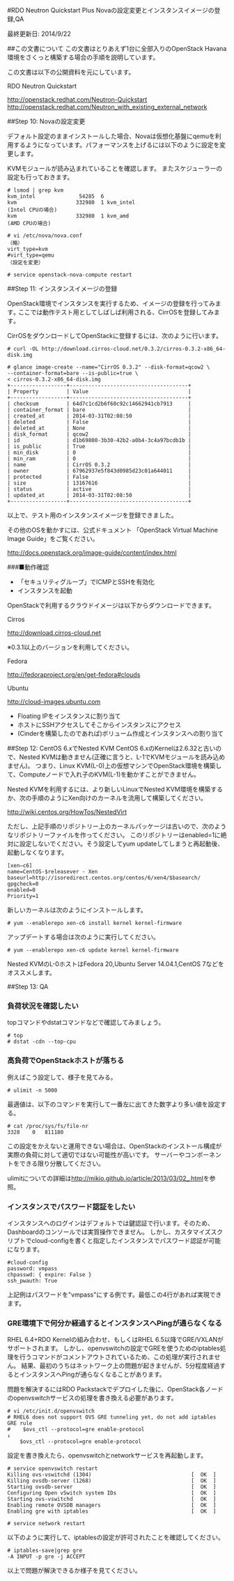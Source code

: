 #RDO Neutron Quickstart Plus Novaの設定変更とインスタンスイメージの登録,QA

最終更新日: 2014/9/22

##この文書について
この文書はとりあえず1台に全部入りのOpenStack Havana環境をさくっと構築する場合の手順を説明しています。

この文書は以下の公開資料を元にしています。

RDO Neutron Quickstart

<http://openstack.redhat.com/Neutron-Quickstart>
<http://openstack.redhat.com/Neutron_with_existing_external_network>

##Step 10: Novaの設定変更

デフォルト設定のままインストールした場合、Novaは仮想化基盤にqemuを利用するようになっています。パフォーマンスを上げるには以下のように設定を変更します。

KVMモジュールが読み込まれていることを確認します。
またスケジューラーの設定も行っておきます。

````
# lsmod | grep kvm
kvm_intel              54285  6
kvm                   332980  1 kvm_intel
(Intel CPUの場合)
kvm                   332980  1 kvm_amd
(AMD CPUの場合)

# vi /etc/nova/nova.conf
（略）
virt_type=kvm
#virt_type=qemu
（設定を変更）

# service openstack-nova-compute restart
````


##Step 11: インスタンスイメージの登録

OpenStack環境でインスタンスを実行するため、イメージの登録を行ってみます｡
ここでは動作テスト用としてしばしば利用される、CirrOSを登録してみます｡

CirrOSをダウンロードしてOpenStackに登録するには、次のように行います。

````
# curl -OL http://download.cirros-cloud.net/0.3.2/cirros-0.3.2-x86_64-disk.img

# glance image-create --name="CirrOS 0.3.2" --disk-format=qcow2 \
--container-format=bare --is-public=true \
< cirros-0.3.2-x86_64-disk.img
+------------------+--------------------------------------+
| Property         | Value                                |
+------------------+--------------------------------------+
| checksum         | 64d7c1cd2b6f60c92c14662941cb7913     |
| container_format | bare                                 |
| created_at       | 2014-03-31T02:08:50                  |
| deleted          | False                                |
| deleted_at       | None                                 |
| disk_format      | qcow2                                |
| id               | d1b69800-3b30-42b2-a0b4-3c4a97bcdb1b |
| is_public        | True                                 |
| min_disk         | 0                                    |
| min_ram          | 0                                    |
| name             | CirrOS 0.3.2                         |
| owner            | 67962937e5f843d0985d23c01a644011     |
| protected        | False                                |
| size             | 13167616                             |
| status           | active                               |
| updated_at       | 2014-03-31T02:08:50                  |
+------------------+--------------------------------------+
````

以上で、テスト用のインスタンスイメージを登録できました｡

その他のOSを動かすには、公式ドキュメント
「OpenStack Virtual Machine Image Guide」をご覧ください｡

<http://docs.openstack.org/image-guide/content/index.html>


###■動作確認
- 「セキュリティグループ」でICMPとSSHを有効化
- インスタンスを起動

OpenStackで利用するクラウドイメージは以下からダウンロードできます。

Cirros

<http://download.cirros-cloud.net>

※0.3.1以上のバージョンを利用してください｡

Fedora

<http://fedoraproject.org/en/get-fedora#clouds>

Ubuntu

<http://cloud-images.ubuntu.com>

- Floating IPをインスタンスに割り当て
- ホストにSSHアクセスしてそこからインスタンスにアクセス
- (Cinderを構築したのであれば)ボリューム作成とインスタンスへの割り当て


##Step 12: CentOS 6.xでNested KVM
CentOS 6.xのKernelは2.6.32と古いので、Nested KVMは動きません(正確に言うと、L-1でKVMモジュールを読み込めません)。
つまり、Linux KVM(L-0)上の仮想マシンでOpenStack環境を構築して、Computeノードで入れ子のKVM(L-1)を動かすことができません。

Nested KVMを利用するには、より新しいLinuxでNested KVM環境を構築するか、次の手順のようにXen向けのカーネルを流用して構築してください。

<http://wiki.centos.org/HowTos/NestedVirt>

ただし、上記手順のリポジトリー上のカーネルパッケージは古いので、次のようなリポジトリーファイルを作ってください。
このリポジトリーはenabled=1に絶対に設定しないでください。そう設定してyum updateしてしまうと再起動後、起動しなくなります。

````
[xen‒c6]
name=CentOS-$releasever - Xen
baseurl=http://isoredirect.centos.org/centos/6/xen4/$basearch/
gpgcheck=0
enabled=0
Priority=1
````

新しいカーネルは次のようにインストールします。

````
# yum --enablerepo xen-c6 install kernel kernel-firmware
````

アップデートする場合は次のように実行してください。

````
# yum --enablerepo xen-c6 update kernel kernel-firmware
````

Nested KVMのL-0ホストはFedora 20,Ubuntu Server 14.04.1,CentOS 7などをオススメします。


##Step 13: QA

### 負荷状況を確認したい

topコマンドやdstatコマンドなどで確認してみましょう。

````
# top
# dstat -cdn --top-cpu
````

### 高負荷でOpenStackホストが落ちる

例えばこう設定して、様子を見てみる。

````
# ulimit -n 5000
````

最適値は、以下のコマンドを実行して一番左に出てきた数字より多い値を設定する。

````
# cat /proc/sys/fs/file-nr
3328	0	811180
````

この設定をかえないと運用できない場合は、OpenStackのインストール構成が実際の負荷に対して適切ではない可能性が高いです。
サーバーやコンポーネントをできる限り分散してください。

ulimitについての詳細は<http://mikio.github.io/article/2013/03/02_.html>を参照。

### インスタンスでパスワード認証をしたい

インスタンスへのログインはデフォルトでは鍵認証で行います。そのため、Dashboardのコンソールでは実質操作できません。
しかし、カスタマイズスクリプトでcloud-configを書くと指定したインスタンスでパスワード認証が可能になります。

````
#cloud-config
password: vmpass
chpasswd: { expire: False }
ssh_pwauth: True
````

上記例はパスワードを"vmpass"にする例です。最低この4行があれば実現できます。

### GRE環境下で何分か経過するとインスタンスへPingが通らなくなる

RHEL 6.4+RDO Kernelの組み合わせ、もしくはRHEL 6.5以降でGRE/VXLANがサポートされます。
しかし、openvswitchの設定でGREを使うためのiptables処理を行うコマンドがコメントアウトされているため、この処理が実行されません。
結果、最初のうちはネットワーク上の問題が起きませんが、5分程度経過するとインスタンスへPingが通らなくなることがあります。

問題を解決するにはRDO Packstackでデプロイした後に、OpenStack各ノードのopenvswitchサービスの処理を書き換える必要があります。

````
# vi /etc/init.d/openvswitch
# RHEL6 does not support OVS GRE tunneling yet, do not add iptables GRE rule
#    $ovs_ctl --protocol=gre enable-protocol
↓
    $ovs_ctl --protocol=gre enable-protocol
````

設定を書き換えたら、openvswitchとnetworkサービスを再起動します。

````
# service openvswitch restart
Killing ovs-vswitchd (1304)                                [  OK  ]
Killing ovsdb-server (1268)                                [  OK  ]
Starting ovsdb-server                                      [  OK  ]
Configuring Open vSwitch system IDs                        [  OK  ]
Starting ovs-vswitchd                                      [  OK  ]
Enabling remote OVSDB managers                             [  OK  ]
Enabling gre with iptables                                 [  OK  ]

# service network restart
````

以下のように実行して、iptablesの設定が許可されたことを確認してください。

````
# iptables-save|grep gre
-A INPUT -p gre -j ACCEPT
````

以上で問題が解決できるか様子を見てください。
